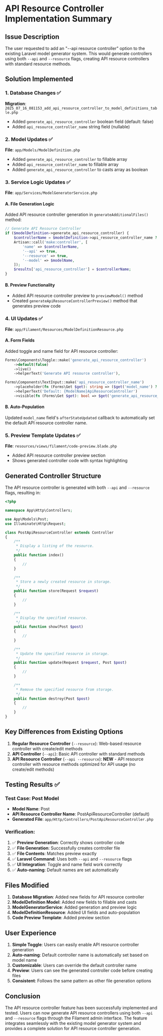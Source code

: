 # API Resource Controller Implementation Summary

## Issue Description
The user requested to add an "--api resource controller" option to the existing Laravel model generator system. This would generate controllers using both `--api` and `--resource` flags, creating API resource controllers with standard resource methods.

## Solution Implemented

### 1. Database Changes ✅
**Migration**: `2025_07_16_081153_add_api_resource_controller_to_model_definitions_table.php`
- Added `generate_api_resource_controller` boolean field (default: false)
- Added `api_resource_controller_name` string field (nullable)

### 2. Model Updates ✅
**File**: `app/Models/ModelDefinition.php`
- Added `generate_api_resource_controller` to fillable array
- Added `api_resource_controller_name` to fillable array
- Added `generate_api_resource_controller` to casts array as boolean

### 3. Service Logic Updates ✅
**File**: `app/Services/ModelGeneratorService.php`

#### A. File Generation Logic
Added API resource controller generation in `generateAdditionalFiles()` method:
```php
// Generate API Resource Controller
if ($modelDefinition->generate_api_resource_controller) {
    $controllerName = $modelDefinition->api_resource_controller_name ?: $modelName . 'ApiResourceController';
    Artisan::call('make:controller', [
        'name' => $controllerName,
        '--api' => true,
        '--resource' => true,
        '--model' => $modelName,
    ]);
    $results['api_resource_controller'] = $controllerName;
}
```

#### B. Preview Functionality
- Added API resource controller preview to `previewModel()` method
- Created `generateApiResourceControllerPreview()` method that generates preview code

### 4. UI Updates ✅
**File**: `app/Filament/Resources/ModelDefinitionResource.php`

#### A. Form Fields
Added toggle and name field for API resource controller:
```php
Forms\Components\Toggle::make('generate_api_resource_controller')
    ->default(false)
    ->live()
    ->helperText('Generate API resource controller'),

Forms\Components\TextInput::make('api_resource_controller_name')
    ->placeholder(fn (Forms\Get $get): string => ($get('model_name') ?: 'Model') . 'ApiResourceController')
    ->helperText('Default: {ModelName}ApiResourceController')
    ->visible(fn (Forms\Get $get): bool => $get('generate_api_resource_controller')),
```

#### B. Auto-Population
Updated `model_name` field's `afterStateUpdated` callback to automatically set the default API resource controller name.

### 5. Preview Template Updates ✅
**File**: `resources/views/filament/code-preview.blade.php`
- Added API resource controller preview section
- Shows generated controller code with syntax highlighting

## Generated Controller Structure

The API resource controller is generated with both `--api` and `--resource` flags, resulting in:

```php
<?php

namespace App\Http\Controllers;

use App\Models\Post;
use Illuminate\Http\Request;

class PostApiResourceController extends Controller
{
    /**
     * Display a listing of the resource.
     */
    public function index()
    {
        //
    }

    /**
     * Store a newly created resource in storage.
     */
    public function store(Request $request)
    {
        //
    }

    /**
     * Display the specified resource.
     */
    public function show(Post $post)
    {
        //
    }

    /**
     * Update the specified resource in storage.
     */
    public function update(Request $request, Post $post)
    {
        //
    }

    /**
     * Remove the specified resource from storage.
     */
    public function destroy(Post $post)
    {
        //
    }
}
```

## Key Differences from Existing Options

1. **Regular Resource Controller** (`--resource`): Web-based resource controller with create/edit methods
2. **API Controller** (`--api`): Basic API controller with standard methods
3. **API Resource Controller** (`--api --resource`): **NEW** - API resource controller with resource methods optimized for API usage (no create/edit methods)

## Testing Results ✅

### Test Case: Post Model
- **Model Name**: Post
- **API Resource Controller Name**: PostApiResourceController (default)
- **Generated File**: `app/Http/Controllers/PostApiResourceController.php`

### Verification:
1. ✅ **Preview Generation**: Correctly shows controller code
2. ✅ **File Generation**: Successfully creates controller file
3. ✅ **File Contents**: Matches preview exactly
4. ✅ **Laravel Command**: Uses both `--api` and `--resource` flags
5. ✅ **UI Integration**: Toggle and name field work correctly
6. ✅ **Auto-naming**: Default names are set automatically

## Files Modified

1. **Database Migration**: Added new fields for API resource controller
2. **ModelDefinition Model**: Added new fields to fillable and casts
3. **ModelGeneratorService**: Added generation and preview logic
4. **ModelDefinitionResource**: Added UI fields and auto-population
5. **Code Preview Template**: Added preview section

## User Experience

1. **Simple Toggle**: Users can easily enable API resource controller generation
2. **Auto-naming**: Default controller name is automatically set based on model name
3. **Customizable**: Users can override the default controller name
4. **Preview**: Users can see the generated controller code before creating files
5. **Consistent**: Follows the same pattern as other file generation options

## Conclusion

The API resource controller feature has been successfully implemented and tested. Users can now generate API resource controllers using both `--api` and `--resource` flags through the Filament admin interface. The feature integrates seamlessly with the existing model generator system and provides a complete solution for API resource controller generation.
